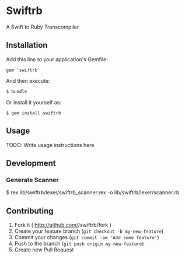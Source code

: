 # Swiftrb

  A Swift to Ruby Transcompiler

## Installation

Add this line to your application's Gemfile:

    gem 'swiftrb'

And then execute:

    $ bundle

Or install it yourself as:

    $ gem install swiftrb

## Usage

TODO: Write usage instructions here

## Development

### Generate Scanner
  $ rex lib/swiftrb/lexer/swiftrb_scanner.rex -o lib/swiftrb/lexer/scanner.rb

## Contributing

1. Fork it ( http://github.com/<my-github-username>/swiftrb/fork )
2. Create your feature branch (`git checkout -b my-new-feature`)
3. Commit your changes (`git commit -am 'Add some feature'`)
4. Push to the branch (`git push origin my-new-feature`)
5. Create new Pull Request
